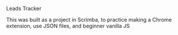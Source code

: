 Leads Tracker

This was built as a project in Scrimba, to practice making a Chrome extension, use JSON files, and beginner vanilla JS
